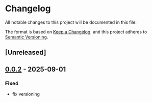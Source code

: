 # Changelog

All notable changes to this project will be documented in this file.

The format is based on [Keep a Changelog](https://keepachangelog.com/en/1.0.0/),
and this project adheres to [Semantic Versioning](https://semver.org/spec/v2.0.0.html).

## [Unreleased]

## [0.0.2](https://github.com/graphql-hive/router/compare/hive-router-query-planner-v0.0.1...hive-router-query-planner-v0.0.2) - 2025-09-01

### Fixed

- fix versioning
